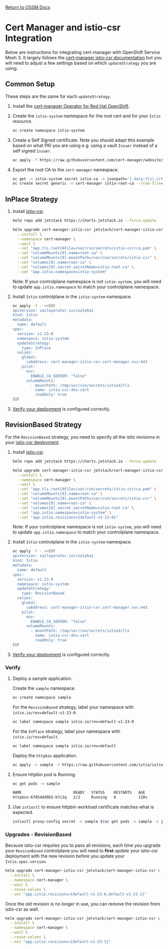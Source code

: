 [Return to OSSM Docs](../)

# Cert Manager and istio-csr Integration

Below are instructions for integrating cert-manager with OpenShift Service Mesh 3. It largely follows the [cert-manager istio-csr documentation](https://cert-manager.io/docs/usage/istio-csr/) but you will need to adjust a few settings based on which `updateStrategy` you are using.

## Common Setup

These steps are the same for each `updateStrategy`.

1. Install the [cert-manager Operator for Red Hat OpenShift](https://docs.redhat.com/en/documentation/openshift_container_platform/4.16/html/security_and_compliance/cert-manager-operator-for-red-hat-openshift#cert-manager-operator-install).

2. Create the `istio-system` namespace for the root cert and for your `Istio` resource.

   ```sh
   oc create namespace istio-system
   ```

3. Create a Self Signed certificate. Note you should adapt this example based on what PKI you are using e.g. using a vault `Issuer` instead of a self signed `Issuer`.

   ```sh
   oc apply -f https://raw.githubusercontent.com/cert-manager/website/7f5b2be9dd67831574b9bde2407bed4a920b691c/content/docs/tutorials/istio-csr/example/example-issuer.yaml
   ```

4. Export the root CA to the `cert-manager` namespace.

   ```sh
   oc get -n istio-system secret istio-ca -o jsonpath='{.data.tls\.crt}' | base64 -d > ca.pem
   oc create secret generic -n cert-manager istio-root-ca --from-file=ca.pem=ca.pem
   ```

## InPlace Strategy

1. Install [istio-csr](https://cert-manager.io/docs/usage/istio-csr).

   ```sh
   helm repo add jetstack https://charts.jetstack.io --force-update

   helm upgrade cert-manager-istio-csr jetstack/cert-manager-istio-csr \
     --install \
     --namespace cert-manager \
     --wait \
     --set "app.tls.rootCAFile=/var/run/secrets/istio-csr/ca.pem" \
     --set "volumeMounts[0].name=root-ca" \
     --set "volumeMounts[0].mountPath=/var/run/secrets/istio-csr" \
     --set "volumes[0].name=root-ca" \
     --set "volumes[0].secret.secretName=istio-root-ca" \
     --set "app.istio.namespace=istio-system"
   ```

   Note: If your controlplane namespace is not `istio-system`, you will need to update `app.istio.namespace` to match your controlplane namespace.

2. Install `Istio` controlplane in the `istio-system` namespace.

   ```sh
   oc apply -f - <<EOF
   apiVersion: sailoperator.io/v1alpha1
   kind: Istio
   metadata:
     name: default
   spec:
     version: v1.23.0
     namespace: istio-system
     updateStrategy:
       type: InPlace
     values:
       global:
         caAddress: cert-manager-istio-csr.cert-manager.svc:443
       pilot:
         env:
           ENABLE_CA_SERVER: "false"
         volumeMounts:
           - mountPath: /tmp/var/run/secrets/istiod/tls
             name: istio-csr-dns-cert
             readOnly: true
   EOF
   ```

3. [Verify your deployment](#verify) is configured correctly.

## RevisionBased Strategy

For the `RevisionBased` strategy, you need to specify all the istio revisions in your [istio-csr deployment](https://github.com/cert-manager/istio-csr/tree/main/deploy/charts/istio-csr#appistiorevisions0--string).

1. Install [istio-csr](https://cert-manager.io/docs/usage/istio-csr).

   ```sh
   helm repo add jetstack https://charts.jetstack.io --force-update

   helm upgrade cert-manager-istio-csr jetstack/cert-manager-istio-csr \
     --install \
     --namespace cert-manager \
     --wait \
     --set "app.tls.rootCAFile=/var/run/secrets/istio-csr/ca.pem" \
     --set "volumeMounts[0].name=root-ca" \
     --set "volumeMounts[0].mountPath=/var/run/secrets/istio-csr" \
     --set "volumes[0].name=root-ca" \
     --set "volumes[0].secret.secretName=istio-root-ca" \
     --set "app.istio.namespace=istio-system" \
     --set "app.istio.revisions={default-v1-23-0}"
   ```

   Note: If your controlplane namespace is not `istio-system`, you will need to update `app.istio.namespace` to match your controlplane namespace.

2. Install `Istio` controlplane in the `istio-system` namespace.

   ```sh
   oc apply -f - <<EOF
   apiVersion: sailoperator.io/v1alpha1
   kind: Istio
   metadata:
     name: default
   spec:
     version: v1.23.0
     namespace: istio-system
     updateStrategy:
       type: RevisionBased
     values:
       global:
         caAddress: cert-manager-istio-csr.cert-manager.svc:443
       pilot:
         env:
           ENABLE_CA_SERVER: "false"
         volumeMounts:
           - mountPath: /tmp/var/run/secrets/istiod/tls
             name: istio-csr-dns-cert
             readOnly: true
   EOF
   ```

3. [Verify your deployment](#verify) is configured correctly.

### Verify

1. Deploy a sample application.

   Create the `sample` namespace.

   ```sh
   oc create namespace sample
   ```

   For the `RevisionBased` strategy, label your namespace with `istio.io/rev=default-v1-23-0`.

   ```sh
   oc label namespace sample istio.io/rev=default-v1-23-0
   ```

   For the `InPlace` strategy, label your namespace with `istio.io/rev=default`.

   ```sh
   oc label namespace sample istio.io/rev=default
   ```

   Deploy the `httpbin` application.

   ```sh
   oc apply -n sample -f https://raw.githubusercontent.com/istio/istio/release-1.23/samples/httpbin/httpbin.yaml
   ```

2. Ensure httpbin pod is Running.

   ```sh
   oc get pods -n sample
   ```

   ```sh
   NAME                       READY   STATUS    RESTARTS   AGE
   httpbin-67854dd9b5-b7c2q   2/2     Running   0          110s
   ```

3. Use `istioctl` to ensure httpbin workload certificate matches what is expected.

   ```sh
   istioctl proxy-config secret -n sample $(oc get pods -n sample -o jsonpath='{.items..metadata.name}' --selector app=httpbin) -o json | jq -r '.dynamicActiveSecrets[0].secret.tlsCertificate.certificateChain.inlineBytes' | base64 --decode | openssl x509 -text -noout
   ```

### Upgrades - RevisionBased

Because istio-csr requires you to pass all revisions, each time you upgrade your `RevsionBased` controlplane you will need to **first** update your istio-csr deployment with the new revision before you update your `Istio.spec.version`.

```sh
helm upgrade cert-manager-istio-csr jetstack/cert-manager-istio-csr \
  --install \
  --namespace cert-manager \
  --wait \
  --reuse-values \
  --set "app.istio.revisions={default-v1-23-0,default-v1-23-1}"
```

Once the old revision is no longer in use, you can remove the revision from istio-csr as well.

```sh
helm upgrade cert-manager-istio-csr jetstack/cert-manager-istio-csr \
  --install \
  --namespace cert-manager \
  --wait \
  --reuse-values \
  --set "app.istio.revisions={default-v1-23-1}"
```
